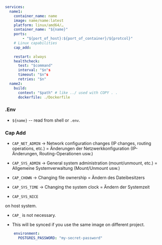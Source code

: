 ```yaml
services:
  name1:
    container_name: name
    image: name/name:latest
    platform: linux/amd64/…
    container_name: "${name}"
    ports:
        - "${port_of_host}:${port_of_container}/${protcol}"
    # Linux capabilities
    cap_add:
    
    restart: always
    healthcheck:
      test: "$command"
      interval: "$n"s
      timeout: "$n"s
      retries: "$n"
  name2:
    build:
      context: "$path" # like ../ used with COPY . . 
      dockerfile: ./Dockerfile
```

### .Env
* `${name}` -- read from shell or `.env`.


### Cap Add

* `CAP_NET_ADMIN` → Network configuration changes (IP changes, routing operations, etc.) = Änderungen der Netzwerkkonfiguration (IP-Änderungen, Routing-Operationen usw.)

* `CAP_SYS_ADMIN` → General system administration (mount/unmount, etc.) = Allgemeine Systemverwaltung (Mount/Unmount usw.)

* `CAP_CHOWN` → Changing file ownership = Ändern des Dateibesitzers


* `CAP_SYS_TIME` → Changing the system clock = Ändern der Systemzeit

* `CAP_SYS_NICE`

on host system.

* `CAP_` is not necessary.


* This will be synced if you use the same image on different project.
```yaml
    environment:
      POSTGRES_PASSWORD: "my-secret-password" 
```
